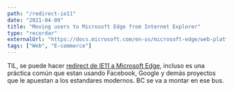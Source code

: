 ```yaml
---
path: "/redirect-ie11"
date: "2021-04-09"
title: "Moving users to Microsoft Edge from Internet Explorer"
type: "recordar"
externalUrl: "https://docs.microsoft.com/en-us/microsoft-edge/web-platform/ie-to-microsoft-edge-redirection"
tags: ["Web", "E-commerce"]
---
```


TIL, se puede hacer [redirect de IE11 a Microsoft Edge](https://docs.microsoft.com/en-us/microsoft-edge/web-platform/ie-to-microsoft-edge-redirection), incluso es una práctica común que estan usando Facebook, Google y demás proyectos que le apuestan a los estandares modernos. BC se va a montar en ese bus.
